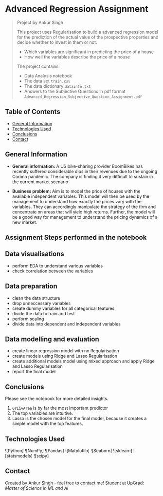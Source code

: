 # Advanced Regression Assignment
> Project by Ankur Singh 
>
> This project uses Regularisation to build a advanced regression model for the prediction of the actual value of the prospective properties and decide whether to invest in them or not.
> - Which variables are significant in predicting the price of a house
> - How well the variables describe the price of a house
>
> The project contains:
> - Data Analysis notebook
> - The data set `train.csv`
> - The data dictionary `datainfo.txt`
> - Answers to the Subjective Questions in pdf format `Advanced_Regression_Subjective_Question_Assignment.pdf`


## Table of Contents
* [General Information](#general-information)
* [Technologies Used](#technologies-used)
* [Conclusions](#conclusions)
* [Contact](#contact)


  
## General Information

- **General information:** 
A US bike-sharing provider BoomBikes has recently suffered considerable dips in their revenues due to the ongoing Corona pandemic. The company is finding it very difficult to sustain in the current market scenario

- **Business problem:**
Aim is to model the price of houses with the available independent variables. This model will then be used by the management to understand how exactly the prices vary with the variables. They can accordingly manipulate the strategy of the firm and concentrate on areas that will yield high returns. Further, the model will be a good way for management to understand the pricing dynamics of a new market.

## Assignment Steps performed in the notebook

## Data visualisations
- perform EDA to understand various variables
- check correlation between the variables 

## Data preparation
- clean the data structure
- drop unneccessary variables
- create dummy variables for all categorical features
- divide the data to train and test
- perform scaling
- divide data into dependent and independent variables

## Data modelling and evaluation
- create linear regression model with no Regularisation
- create models using Ridge and Lasso Regularisation
- create additional models model using mixed approach and apply Ridge and Lasso Regularisation
- report the final model



## Conclusions
Please see the notebook for more detailed insights.
1. `GrLivArea` is by far the most important predictor
2. The top variables are intuitive.
3. Lasso is the chosen model for the final model, because it creates a simple model with the top features.





## Technologies Used

![Python]
![NumPy]
![Pandas]
![Matplotlib]
![Seaborn]
![sklearn]
![statsmodels]
![scipy]



## Contact
Created by [Ankur Singh](https://github.com/singhankur7) - feel free to contact me! 
Student at UpGrad: *Master of Science in ML and AI* <br>



